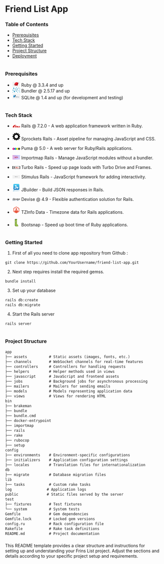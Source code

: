 # Friend List App

### Table of Contents

- [Prerequisites](#prerequisites)
- [Tech Stack](#Tecg-Stack)
- [Getting Started](#Getting-Started)
- [Project Structure](#Project-Structure)
- [Deployment](#Deployment)

#

### Prerequisites

- <img src="./readme/ruby_logo.png" width="25" style="top: 8px" /> Ruby @ 3.3.4 and up
- <img src="./readme/bunlde.png" width="25" style="top: 8px" /> Bundler @ 2.5.17 and up
- <img src="./readme/sqlite.jpeg" width="25" style="top: 8px" /> SQLite @ 1.4 and up (for development and testing)

#

### Tech Stack

- <img src="./readme/rails.png" width="25" style="top: 8px" /> Rails @ 7.2.0 - A web application framework written in Ruby.

- <img src="./readme/sprockets.png" width="25" style="top: 8px" /> Sprockets Rails - Asset pipeline for managing JavaScript and CSS.

- <img src="./readme/puma.jpeg" width="25" style="top: 8px" /> Puma @ 5.0 - A web server for Ruby/Rails applications.

- <img src="./readme/importmap.jpeg" width="25" style="top: 8px" /> Importmap Rails - Manage JavaScript modules without a bundler.

- <img src="./readme/turbo.png" width="25" style="top: 8px" /> Turbo Rails - Speed up page loads with Turbo Drive and Frames.

- <img src="./readme/stimulus.png" width="25" style="top: 8px" /> Stimulus Rails - JavaScript framework for adding interactivity.

- <img src="./readme/jbuilder.jpeg" width="25" style="top: 8px" /> JBuilder - Build JSON responses in Rails.

- <img src="./readme/devise.png" width="25" style="top: 8px" /> Devise @ 4.9 - Flexible authentication solution for Rails.

- <img src="./readme/tzinfo.png" width="25" style="top: 8px" /> TZInfo Data - Timezone data for Rails applications.

- <img src="./readme/bootsnap.png" width="25" style="top: 8px" /> Bootsnap - Speed up boot time of Ruby applications.

#

### Getting Started

1. First of all you need to clone app repository from Github :

```
git clone https://github.com/YourUsername/friend-list-app.git
```

2. Next step requires install the required gemss.

```
bundle install

```

3. Set up your database

```
rails db:create
rails db:migrate
```

4. Start the Rails server

```
rails server

```

#

### Project Structure

```
app
├── assets          # Static assets (images, fonts, etc.)
├── channels        # WebSocket channels for real-time features
├── controllers     # Controllers for handling requests
├── helpers         # Helper methods used in views
├── javascript      # JavaScript and frontend assets
├── jobs            # Background jobs for asynchronous processing
├── mailers         # Mailers for sending emails
├── models          # Models representing application data
├── views           # Views for rendering HTML
bin
├── brakeman
├── bundle
├── bundle.cmd
├── docker-entrypoint
├── importmap
├── rails
├── rake
├── rubocop
├── setup
config
├── environments    # Environment-specific configurations
├── initializers    # Application configuration settings
├── locales         # Translation files for internationalization
db
├── migrate         # Database migration files
lib
├── tasks           # Custom rake tasks
log                # Application logs
public             # Static files served by the server
test
├── fixtures        # Test fixtures
└── system          # System tests
Gemfile             # Gem dependencies
Gemfile.lock        # Locked gem versions
config.ru           # Rack configuration file
Rakefile            # Rake task definitions
README.md           # Project documentation
```

###

This README template provides a clear structure and instructions for setting up and understanding your Frins List project. Adjust the sections and details according to your specific project setup and requirements.
